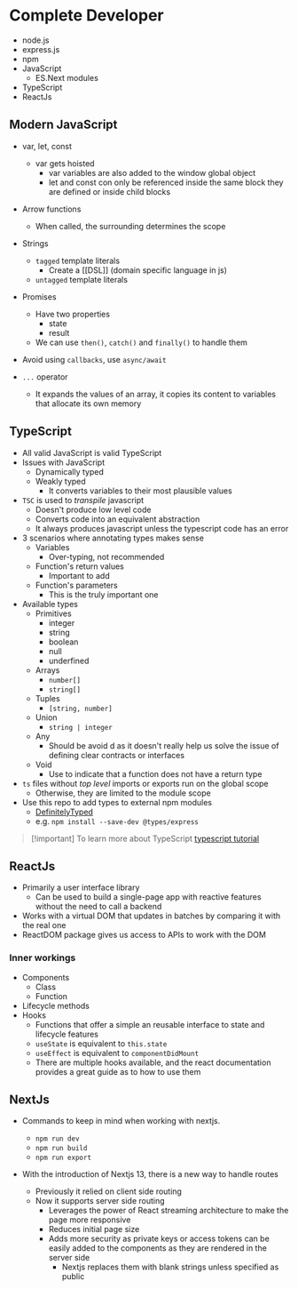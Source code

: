 # Complete Developer

- node.js
- express.js
- npm
- JavaScript
  - ES.Next modules
- TypeScript
- ReactJs

## Modern JavaScript

- var, let, const
  - var gets hoisted
    - var variables are also added to the window global object
    - let and const con only be referenced inside the same block they are defined or inside child blocks

- Arrow functions
  - When called, the surrounding determines the scope
- Strings
  - `tagged` template literals
    - Create a [[DSL]] (domain specific language in js)
  - `untagged` template literals
- Promises
  - Have two  properties
    - state
    - result
  - We can use `then()`, `catch()` and `finally()` to handle them
- Avoid using `callbacks`, use `async/await`
- `...` operator
  - It expands the values of an array, it copies its content to variables that allocate its own memory

## TypeScript

- All valid JavaScript is valid TypeScript
- Issues with JavaScript
  - Dynamically typed
  - Weakly typed
    - It converts variables to their most plausible values
- `TSC` is used to *transpile* javascript
  - Doesn't produce low level code
  - Converts code into an equivalent abstraction
  - It always produces javascript unless the typescript code has an error
- 3 scenarios where annotating types makes sense
  - Variables
    - Over-typing, not recommended
  - Function's return values
    - Important to add
  - Function's parameters
    - This is the truly important one
- Available types
  - Primitives
    - integer
    - string
    - boolean
    - null
    - underfined
  - Arrays
    - `number[]`
    - `string[]`
  - Tuples
    - `[string, number]`
  - Union
    - `string | integer`
  - Any
    - Should be avoid d as it doesn't really help us solve the issue of defining clear contracts or interfaces
  - Void
    - Use to indicate that a function does not have a return type
- `ts` files without *top level* imports or exports run on the global scope
  - Otherwise, they are limited to the module scope
- Use this repo to add types to external npm modules
  - [DefinitelyTyped](https://definitelytyped.github.io/)
  - e.g. `npm install --save-dev @types/express`

> [!important] To learn more about TypeScript
> [typescript tutorial](https://www.typescripttutorial.net/)

## ReactJs

- Primarily a user interface library
  - Can be used to build a single-page app with reactive features without the need to call a backend
- Works with a virtual DOM that updates in batches by comparing it with the real one
- ReactDOM package gives us access to APIs to work with the DOM

### Inner workings

- Components
  - Class
  - Function
- Lifecycle methods
- Hooks
  - Functions that offer a simple an reusable interface to state and lifecycle features
  - `useState` is equivalent to `this.state`
  - `useEffect` is equivalent to `componentDidMount`
  - There are multiple hooks available, and the react documentation provides a great guide as to how to use them

## NextJs

- Commands to keep in mind when working with nextjs.
  - `npm run dev`
  - `npm run build`
  - `npm run export`

- With the introduction of Nextjs 13, there is a new way to handle routes
  - Previously it relied on client side routing
  - Now it supports server side routing
    - Leverages the power of React streaming architecture to make the page more responsive
    - Reduces initial page size
    - Adds more security as private keys or access tokens can be easily added to the components as they are rendered in the server side
      - Nextjs replaces them with blank strings unless specified as public

